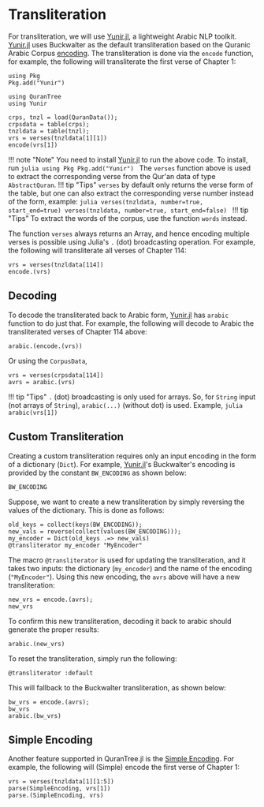 Transliteration
=====
For transliteration, we will use [Yunir.jl](https://github.com/alstat/Yunir.jl), a lightweight Arabic NLP toolkit. [Yunir.jl](https://github.com/alstat/Yunir.jl) uses Buckwalter as the default transliteration based on the Quranic Arabic Corpus [encoding](https://corpus.quran.com/java/buckwalter.jsp). The transliteration is done via the `encode` function, for example, the following will transliterate the first verse of Chapter 1:
```@setup
using Pkg
Pkg.add("Yunir")
```
```@repl abc
using QuranTree
using Yunir 

crps, tnzl = load(QuranData());
crpsdata = table(crps);
tnzldata = table(tnzl);
vrs = verses(tnzldata[1][1])
encode(vrs[1])
```
!!! note "Note"
    You need to install [Yunir.jl](https://github.com/alstat/Yunir.jl) to run the above code. To install, run
    ```julia
    using Pkg
    Pkg.add("Yunir")
    ```
The `verses` function above is used to extract the corresponding verse from the Qur'an data of type `AbstractQuran`.
!!! tip "Tips"
    `verses` by default only returns the verse form of the table, but one can also extract the corresponding verse number instead of the form, example:
    ```julia
    verses(tnzldata, number=true, start_end=true)
    verses(tnzldata, number=true, start_end=false)
    ```
!!! tip "Tips"
    To extract the words of the corpus, use the function `words` instead.

The function `verses` always returns an Array, and hence encoding multiple verses is possible using Julia's `.` (dot) broadcasting operation. For example, the following will transliterate all verses of Chapter 114:
```@repl abc
vrs = verses(tnzldata[114])
encode.(vrs)
```
## Decoding
To decode the transliterated back to Arabic form, [Yunir.jl](https://github.com/alstat/Yunir.jl) has `arabic` function to do just that. For example, the following will decode to Arabic the transliterated verses of Chapter 114 above:
```@repl abc
arabic.(encode.(vrs))
```
Or using the `CorpusData`, 
```@repl abc
vrs = verses(crpsdata[114])
avrs = arabic.(vrs)
```
!!! tip "Tips"
    `.` (dot) broadcasting is only used for arrays. So, for `String` input (not arrays of `String`), `arabic(...)` (without dot) is used. Example,
    ```julia
    arabic(vrs[1])
    ```
## Custom Transliteration
Creating a custom transliteration requires only an input encoding in the form of a dictionary (`Dict`). For example, [Yunir.jl](https://github.com/alstat/Yunir.jl)'s Buckwalter's encoding is provided by the constant `BW_ENCODING` as shown below:

```@repl abc
BW_ENCODING
```
Suppose, we want to create a new transliteration by simply reversing the values of the dictionary. This is done as follows:
```@repl abc
old_keys = collect(keys(BW_ENCODING));
new_vals = reverse(collect(values(BW_ENCODING)));
my_encoder = Dict(old_keys .=> new_vals)
@transliterator my_encoder "MyEncoder"
```
The macro `@transliterator` is used for updating the transliteration, and it takes two inputs: the dictionary (`my_encoder`) and the name of the encoding (`"MyEncoder"`). Using this new encoding, the `avrs` above will have a new transliteration:
```@repl abc
new_vrs = encode.(avrs);
new_vrs
```
To confirm this new transliteration, decoding it back to arabic should generate the proper results:
```@repl abc
arabic.(new_vrs)
```
To reset the transliteration, simply run the following:
```@repl abc
@transliterator :default
```
This will fallback to the Buckwalter transliteration, as shown below:
```@repl abc
bw_vrs = encode.(avrs);
bw_vrs
arabic.(bw_vrs)
```
## Simple Encoding
Another feature supported in QuranTree.jl is the [Simple Encoding](https://corpus.quran.com/java/simpleencoding.jsp). For example, the following will (Simple) encode the first verse of Chapter 1:
```@repl abc
vrs = verses(tnzldata[1][1:5])
parse(SimpleEncoding, vrs[1])
parse.(SimpleEncoding, vrs)
```